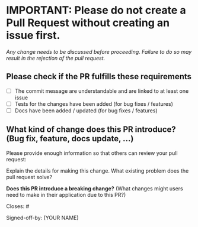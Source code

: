 # **IMPORTANT: Please do not create a Pull Request without creating an issue first.**

_Any change needs to be discussed before proceeding. Failure to do so may result in the rejection of the pull request._

## **Please check if the PR fulfills these requirements**

- [ ] The commit message are understandable and are linked to at least one issue
- [ ] Tests for the changes have been added (for bug fixes / features)
- [ ] Docs have been added / updated (for bug fixes / features)

## **What kind of change does this PR introduce?** (Bug fix, feature, docs update, ...)

Please provide enough information so that others can review your pull request:

Explain the details for making this change. What existing problem does the pull request solve?

**Does this PR introduce a breaking change?** (What changes might users need to make in their application due to this PR?)

Closes: #

Signed-off-by: (YOUR NAME) <email>